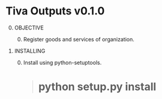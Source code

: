 Tiva Outputs v0.1.0
===================

0. OBJECTIVE

	0. Register goods and services of organization.

0. INSTALLING

	0. Install using python-setuptools.

		>  # python setup.py install
